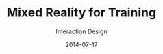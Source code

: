 ---
title: Mixed Reality for Training
subtitle: Interaction Design
layout: default
modal-id: 2
date: 2014-07-17
img: mrtraining.png
thumbnail: mrtraining-thumbnail.png
alt: image-alt
project-date: April 2014
client: Start Bootstrap
category: Web Development
description: <br>In the Interaction Design Seminar class, my colleague and I devised mixed reality (MR) applications for sports training. MR technology began to permeate all aspects of our lives. In this regard, we found that MR technologies could also be applicable in sports training. To figure out this, we reviewed and examined the current issues of MR research, applications, and their limitations. Alongside this, we investigated several core features of current sports training underlying MR sports training by taking interdisciplinary approaches. Consequently, we extracted six features of MR sports training based on these analyses.<br><br><span style="font-family:Droid serif;"><i><b>· Psychological approach:</b> Motivation, Goal setting, Confidence, Anxiety</i></span><br><span style="font-family:Droid serif;"><i><b>· Physiological approach:</b> Short-term/Long-term physiological reaction</i></span><br><span style="font-family:Droid serif;"><i><b>· Biomechanical approach:</b> Biomechanics, Sports rehabilitation</i></span><br><br><br><span style="font-family:Droid serif; padding:0px 0px 4px 0px; display:inline-block"><i><b>Project details:</b></i></span><br>The six features of MR sports training we discovered are as follows:<br><br><span style="font-family:Droid serif; font-style:Italic;"><b>1. First-person view coaching</b></span><br><span style="font-family:Droid serif; font-style:Italic;">&nbsp&nbsp1-1. Psychological approach:</span><br><span style="padding:2.5px 45px 5px 45px; display:inline-block"> Appropriate feedback about the correct posture will give the trainee a sense of stability and motivate them.</span><br><span style="font-family:Droid serif; font-style:Italic;">&nbsp&nbsp1-2. Physiological approach:</span><br><span style="padding:2.5px 45px 5px 45px; display:inline-block"> Intuitive and efficient exercise will lead to an increasing amount of training.</span><br><span style="font-family:Droid serif; font-style:Italic;">&nbsp&nbsp1-3. Biomechanical approach:</span><br><span style="padding:2.5px 45px 5px 45px; display:inline-block"> Posture correction during exercise will ensure trainee's safety.</span><br><br><span style="font-family:Droid serif; font-style:Italic;"><b>2. Third-person view coaching</b></span><br><span style="font-family:Droid serif; font-style:Italic;">&nbsp&nbsp2-1. Psychological approach:</span><br><span style="padding:2.5px 45px 5px 45px; display:inline-block"> Exercise manual with self-avatar will provide vicarious experience and confidence.</span><br><span style="font-family:Droid serif; font-style:Italic;">&nbsp&nbsp2-2. Physiological approach:</span><br><span style="padding:2.5px 45px 5px 45px; display:inline-block"> The self-avatar manual will show understandable contents for appropriate exercise intensity.</span><br><span style="font-family:Droid serif; font-style:Italic;">&nbsp&nbsp2-3. Biomechanical approach:</span><br><span style="padding:2.5px 45px 5px 45px; display:inline-block"> The intuitive manual will provide insight into the potential consequences of dangerous postures.</span><br><br><span style="font-family:Droid serif; font-style:Italic;"><b>3. Body estimation</b></span><br><span style="font-family:Droid serif; font-style:Italic;">&nbsp&nbsp3-1. Psychological approach:</span><br><span style="padding:2.5px 45px 5px 45px; display:inline-block"> Observing body changes will be a great stimulus in motivation, and it will give confidence and patience to trainees.</span><br><span style="font-family:Droid serif; font-style:Italic;">&nbsp&nbsp3-2. Physiological approach:</span><br><span style="padding:2.5px 45px 5px 45px; display:inline-block"> Visualizing body status will help decide the types of exercise.</span><br><span style="font-family:Droid serif; font-style:Italic;">&nbsp&nbsp3-3. Biomechanical approach:</span><br><span style="padding:2.5px 45px 5px 45px; display:inline-block"> Safe exercise planning will become easier while watching the specific muscle status, like asymmetrical muscles.</span><br><br><span style="font-family:Droid serif; font-style:Italic;"><b>4. Game simulation</b></span><br><span style="font-family:Droid serif; font-style:Italic;">&nbsp&nbsp4-1. Psychological approach:</span><br><span style="padding:2.5px 45px 5px 45px; display:inline-block"> Trainees will learn how to deal with anxiety and immediate decision problem through immersive training.</span><br><span style="font-family:Droid serif; font-style:Italic;">&nbsp&nbsp4-2. Physiological approach:</span><br><span style="padding:2.5px 45px 5px 45px; display:inline-block"> Adaptation to the actual game environment will help the formation of muscle memory.</span><br><span style="font-family:Droid serif; font-style:Italic;">&nbsp&nbsp4-3. Biomechanical approach:</span><br><span style="padding:2.5px 45px 5px 45px; display:inline-block"> Optimal strategies for each player will be acquired and trained.</span><br><br><span style="font-family:Droid serif; font-style:Italic;"><b>5. Motivator</b></span><br><span style="font-family:Droid serif; font-style:Italic;">&nbsp&nbsp5-1. Psychological approach:</span><br><span style="padding:2.5px 45px 5px 45px; display:inline-block"> Appropriate multi-modal feedback will provide trainees with a more positive self-image.</span><br><span style="font-family:Droid serif; font-style:Italic;">&nbsp&nbsp5-2. Physiological approach:</span><br><span style="padding:2.5px 45px 5px 45px; display:inline-block"> Trainees will unleash their potential through encouragement.</span><br><span style="font-family:Droid serif; font-style:Italic;">&nbsp&nbsp5-3. Biomechanical approach:</span><br><span style="padding:2.5px 45px 5px 45px; display:inline-block"> The evidence of physical properties will give lower anxiety and higher confidence.</span><br><br><span style="font-family:Droid serif; font-style:Italic;"><b>6. Performance manager</b></span><br><span style="font-family:Droid serif; font-style:Italic;">&nbsp&nbsp6-1. Psychological approach:</span><br><span style="padding:2.5px 45px 5px 45px; display:inline-block"> A customized performance manager will provide trainees with intrinsic motivation.</span><br><span style="font-family:Droid serif; font-style:Italic;">&nbsp&nbsp6-2. Physiological approach:</span><br><span style="padding:2.5px 45px 5px 45px; display:inline-block"> The performance manager will suggest flexible goals for long-term training based on the current body condition.</span><br><span style="font-family:Droid serif; font-style:Italic;">&nbsp&nbsp6-3. Biomechanical approach:</span><br><span style="padding:2.5px 45px 5px 45px; display:inline-block"> The performance manager will take charge of everything, thereby ensuring the trainee's safety.</span>

---